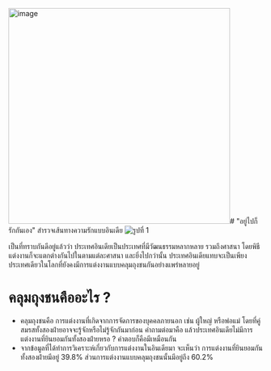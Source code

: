 <img width="438" height="427" alt="image" src="https://github.com/user-attachments/assets/7537f9a8-f9f9-45f4-94f0-4933949daf4f" /># "อยู่ไปก็รักกันเอง" สำรวจเส้นทางความรักแบบอินเดีย
![รูปที่ 1](https://www.mohifashion.com/cdn/shop/articles/wedding.jpg?v=1721994950)

เป็นที่ทราบกันดีอยู่แล้วว่า ประเทศอินเดียเป็นประเทศที่มีวัฒนธรรมหลากหลาย รวมถึงศาสนา โดยพิธีแต่งงานก็จะแตกต่างกันไปในตามแต่ละศาสนา และยิ่งไปกว่านั้น ประเทศอินเดียแทบจะเป็นเพียงประเทศเดียวในโลกที่ยังคงมีการแต่งงานแบบคลุมถุงชนกันอย่างแพร่หลายอยู่

# คลุมถุงชนคืออะไร ?

- คลุมถุงชนคือ การแต่งงานที่เกิดจากการจัดการของบุคคลภายนอก เช่น ผู้ใหญ่ หรือพ่อแม่ โดยที่คู่สมรสทั้งสองฝ่ายอาจจะรู้จักหรือไม่รู้จักกันมาก่อน คำถามต่อมาคือ แล้วประเทศอินเดียไม่มีการแต่งงานที่ยินยอมกันทั้งสองฝ่ายหรอ ? คำตอบก็คือมีเหมือนกัน
- จากข้อมูลที่ได้ทำการวิเคราะห์เกี่ยวกับการแต่งงานในอินเดียมา จะเห็นว่า การแต่งงานที่ยินยอมกันทั้งสองฝ่ายมีอยู่ 39.8% ส่วนการแต่งงานแบบคลุมถุงชนนั้นมีอยู่ถึง 60.2%
